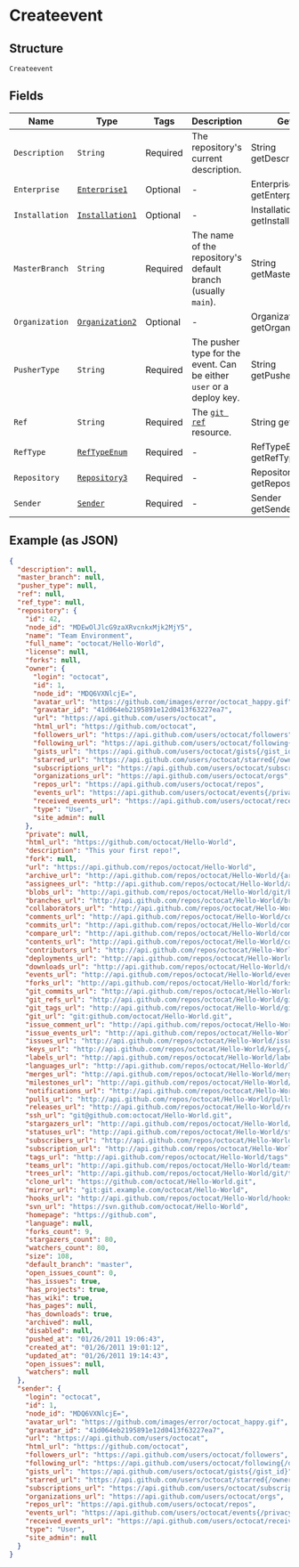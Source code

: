 
# Createevent

## Structure

`Createevent`

## Fields

| Name | Type | Tags | Description | Getter | Setter |
|  --- | --- | --- | --- | --- | --- |
| `Description` | `String` | Required | The repository's current description. | String getDescription() | setDescription(String description) |
| `Enterprise` | [`Enterprise1`](../../doc/models/enterprise-1.md) | Optional | - | Enterprise1 getEnterprise() | setEnterprise(Enterprise1 enterprise) |
| `Installation` | [`Installation1`](../../doc/models/installation-1.md) | Optional | - | Installation1 getInstallation() | setInstallation(Installation1 installation) |
| `MasterBranch` | `String` | Required | The name of the repository's default branch (usually `main`). | String getMasterBranch() | setMasterBranch(String masterBranch) |
| `Organization` | [`Organization2`](../../doc/models/organization-2.md) | Optional | - | Organization2 getOrganization() | setOrganization(Organization2 organization) |
| `PusherType` | `String` | Required | The pusher type for the event. Can be either `user` or a deploy key. | String getPusherType() | setPusherType(String pusherType) |
| `Ref` | `String` | Required | The [`git ref`](https://docs.github.com/rest/reference/git#get-a-reference) resource. | String getRef() | setRef(String ref) |
| `RefType` | [`RefTypeEnum`](../../doc/models/ref-type-enum.md) | Required | - | RefTypeEnum getRefType() | setRefType(RefTypeEnum refType) |
| `Repository` | [`Repository3`](../../doc/models/repository-3.md) | Required | - | Repository3 getRepository() | setRepository(Repository3 repository) |
| `Sender` | [`Sender`](../../doc/models/sender.md) | Required | - | Sender getSender() | setSender(Sender sender) |

## Example (as JSON)

```json
{
  "description": null,
  "master_branch": null,
  "pusher_type": null,
  "ref": null,
  "ref_type": null,
  "repository": {
    "id": 42,
    "node_id": "MDEwOlJlcG9zaXRvcnkxMjk2MjY5",
    "name": "Team Environment",
    "full_name": "octocat/Hello-World",
    "license": null,
    "forks": null,
    "owner": {
      "login": "octocat",
      "id": 1,
      "node_id": "MDQ6VXNlcjE=",
      "avatar_url": "https://github.com/images/error/octocat_happy.gif",
      "gravatar_id": "41d064eb2195891e12d0413f63227ea7",
      "url": "https://api.github.com/users/octocat",
      "html_url": "https://github.com/octocat",
      "followers_url": "https://api.github.com/users/octocat/followers",
      "following_url": "https://api.github.com/users/octocat/following{/other_user}",
      "gists_url": "https://api.github.com/users/octocat/gists{/gist_id}",
      "starred_url": "https://api.github.com/users/octocat/starred{/owner}{/repo}",
      "subscriptions_url": "https://api.github.com/users/octocat/subscriptions",
      "organizations_url": "https://api.github.com/users/octocat/orgs",
      "repos_url": "https://api.github.com/users/octocat/repos",
      "events_url": "https://api.github.com/users/octocat/events{/privacy}",
      "received_events_url": "https://api.github.com/users/octocat/received_events",
      "type": "User",
      "site_admin": null
    },
    "private": null,
    "html_url": "https://github.com/octocat/Hello-World",
    "description": "This your first repo!",
    "fork": null,
    "url": "https://api.github.com/repos/octocat/Hello-World",
    "archive_url": "http://api.github.com/repos/octocat/Hello-World/{archive_format}{/ref}",
    "assignees_url": "http://api.github.com/repos/octocat/Hello-World/assignees{/user}",
    "blobs_url": "http://api.github.com/repos/octocat/Hello-World/git/blobs{/sha}",
    "branches_url": "http://api.github.com/repos/octocat/Hello-World/branches{/branch}",
    "collaborators_url": "http://api.github.com/repos/octocat/Hello-World/collaborators{/collaborator}",
    "comments_url": "http://api.github.com/repos/octocat/Hello-World/comments{/number}",
    "commits_url": "http://api.github.com/repos/octocat/Hello-World/commits{/sha}",
    "compare_url": "http://api.github.com/repos/octocat/Hello-World/compare/{base}...{head}",
    "contents_url": "http://api.github.com/repos/octocat/Hello-World/contents/{+path}",
    "contributors_url": "http://api.github.com/repos/octocat/Hello-World/contributors",
    "deployments_url": "http://api.github.com/repos/octocat/Hello-World/deployments",
    "downloads_url": "http://api.github.com/repos/octocat/Hello-World/downloads",
    "events_url": "http://api.github.com/repos/octocat/Hello-World/events",
    "forks_url": "http://api.github.com/repos/octocat/Hello-World/forks",
    "git_commits_url": "http://api.github.com/repos/octocat/Hello-World/git/commits{/sha}",
    "git_refs_url": "http://api.github.com/repos/octocat/Hello-World/git/refs{/sha}",
    "git_tags_url": "http://api.github.com/repos/octocat/Hello-World/git/tags{/sha}",
    "git_url": "git:github.com/octocat/Hello-World.git",
    "issue_comment_url": "http://api.github.com/repos/octocat/Hello-World/issues/comments{/number}",
    "issue_events_url": "http://api.github.com/repos/octocat/Hello-World/issues/events{/number}",
    "issues_url": "http://api.github.com/repos/octocat/Hello-World/issues{/number}",
    "keys_url": "http://api.github.com/repos/octocat/Hello-World/keys{/key_id}",
    "labels_url": "http://api.github.com/repos/octocat/Hello-World/labels{/name}",
    "languages_url": "http://api.github.com/repos/octocat/Hello-World/languages",
    "merges_url": "http://api.github.com/repos/octocat/Hello-World/merges",
    "milestones_url": "http://api.github.com/repos/octocat/Hello-World/milestones{/number}",
    "notifications_url": "http://api.github.com/repos/octocat/Hello-World/notifications{?since,all,participating}",
    "pulls_url": "http://api.github.com/repos/octocat/Hello-World/pulls{/number}",
    "releases_url": "http://api.github.com/repos/octocat/Hello-World/releases{/id}",
    "ssh_url": "git@github.com:octocat/Hello-World.git",
    "stargazers_url": "http://api.github.com/repos/octocat/Hello-World/stargazers",
    "statuses_url": "http://api.github.com/repos/octocat/Hello-World/statuses/{sha}",
    "subscribers_url": "http://api.github.com/repos/octocat/Hello-World/subscribers",
    "subscription_url": "http://api.github.com/repos/octocat/Hello-World/subscription",
    "tags_url": "http://api.github.com/repos/octocat/Hello-World/tags",
    "teams_url": "http://api.github.com/repos/octocat/Hello-World/teams",
    "trees_url": "http://api.github.com/repos/octocat/Hello-World/git/trees{/sha}",
    "clone_url": "https://github.com/octocat/Hello-World.git",
    "mirror_url": "git:git.example.com/octocat/Hello-World",
    "hooks_url": "http://api.github.com/repos/octocat/Hello-World/hooks",
    "svn_url": "https://svn.github.com/octocat/Hello-World",
    "homepage": "https://github.com",
    "language": null,
    "forks_count": 9,
    "stargazers_count": 80,
    "watchers_count": 80,
    "size": 108,
    "default_branch": "master",
    "open_issues_count": 0,
    "has_issues": true,
    "has_projects": true,
    "has_wiki": true,
    "has_pages": null,
    "has_downloads": true,
    "archived": null,
    "disabled": null,
    "pushed_at": "01/26/2011 19:06:43",
    "created_at": "01/26/2011 19:01:12",
    "updated_at": "01/26/2011 19:14:43",
    "open_issues": null,
    "watchers": null
  },
  "sender": {
    "login": "octocat",
    "id": 1,
    "node_id": "MDQ6VXNlcjE=",
    "avatar_url": "https://github.com/images/error/octocat_happy.gif",
    "gravatar_id": "41d064eb2195891e12d0413f63227ea7",
    "url": "https://api.github.com/users/octocat",
    "html_url": "https://github.com/octocat",
    "followers_url": "https://api.github.com/users/octocat/followers",
    "following_url": "https://api.github.com/users/octocat/following{/other_user}",
    "gists_url": "https://api.github.com/users/octocat/gists{/gist_id}",
    "starred_url": "https://api.github.com/users/octocat/starred{/owner}{/repo}",
    "subscriptions_url": "https://api.github.com/users/octocat/subscriptions",
    "organizations_url": "https://api.github.com/users/octocat/orgs",
    "repos_url": "https://api.github.com/users/octocat/repos",
    "events_url": "https://api.github.com/users/octocat/events{/privacy}",
    "received_events_url": "https://api.github.com/users/octocat/received_events",
    "type": "User",
    "site_admin": null
  }
}
```

